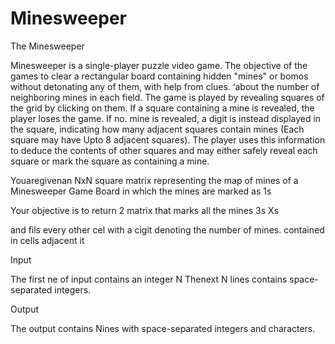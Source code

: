 # Minesweeper

The Minesweeper

Minesweeper is a single-player puzzle video game. The objective of
the games to clear a rectangular board containing hidden "mines"
or bomos without detonating any of them, with help from clues.
‘about the number of neighboring mines in each field. The game is
played by revealing squares of the grid by clicking on them. If a
square containing a mine is revealed, the player loses the game. If no.
mine is revealed, a digit is instead displayed in the square, indicating
how many adjacent squares contain mines (Each square may have
Upto 8 adjacent squares). The player uses this information to deduce
the contents of other squares and may either safely reveal each
square or mark the square as containing a mine.

Youaregivenan NxN square matrix representing the map of
mines of a Minesweeper Game Board in which the mines are marked
as 1s

Your objective is to return 2 matrix that marks all the mines 3s Xs

and fils every other cel with a cigit denoting the number of mines.
contained in cells adjacent it

Input

The first ne of input contains an integer N
Thenext N lines contains space-separated integers.

Output

The output contains Nines with space-separated integers and
characters.


